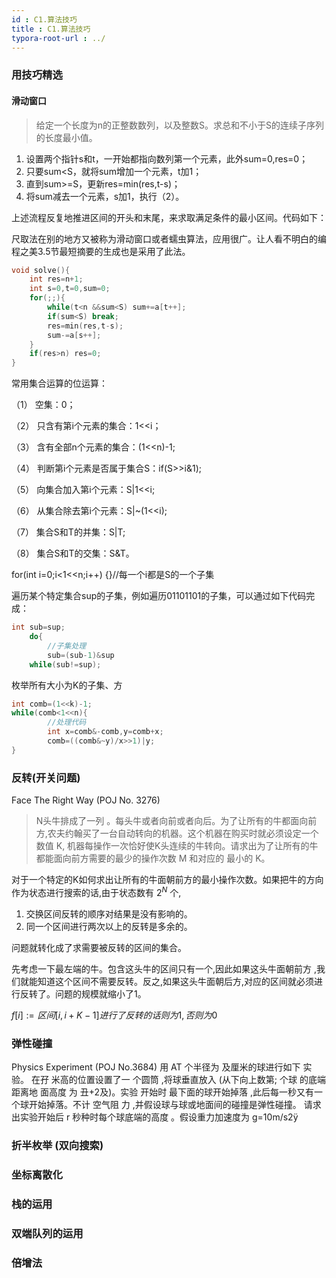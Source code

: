 ```yaml
---
id : C1.算法技巧
title : C1.算法技巧
typora-root-url : ../
---
```


### 用技巧精选

#### 滑动窗口

>  给定一个长度为n的正整数数列，以及整数S。求总和不小于S的连续子序列的长度最小值。

1. 设置两个指针s和t，一开始都指向数列第一个元素，此外sum=0,res=0；
2. 只要sum<S，就将sum增加一个元素，t加1；
3. 直到sum>=S，更新res=min(res,t-s)；
4. 将sum减去一个元素，s加1，执行（2）。

上述流程反复地推进区间的开头和末尾，来求取满足条件的最小区间。代码如下：

尺取法在别的地方又被称为滑动窗口或者蠕虫算法，应用很广。让人看不明白的编程之美3.5节最短摘要的生成也是采用了此法。



```cpp
void solve(){
	int res=n+1;
	int s=0,t=0,sum=0;
	for(;;){
		while(t<n &&sum<S) sum+=a[t++];
		if(sum<S) break;
		res=min(res,t-s);
		sum-=a[s++];
	}
	if(res>n) res=0;
}
```





 常用集合运算的位运算：

（1）   空集：0；

（2）   只含有第i个元素的集合：1<<i；

（3）   含有全部n个元素的集合：(1<<n)-1;

（4）   判断第i个元素是否属于集合S：if(S>>i&1);

（5）   向集合加入第i个元素：S|1<<i;

（6）   从集合除去第i个元素：S|~(1<<i);

（7）   集合S和T的并集：S|T;

（8）   集合S和T的交集：S&T。

for(int i=0;i<1<<n;i++) {}//每一个i都是S的一个子集

遍历某个特定集合sup的子集，例如遍历01101101的子集，可以通过如下代码完成：

```cpp
int sub=sup;
	do{
		//子集处理
		sub=(sub-1)&sup
	while(sub!=sup);
```

枚举所有大小为K的子集、方

```cpp
int comb=(1<<k)-1;
while(comb<1<<n){
		//处理代码
		int x=comb&-comb,y=comb+x;
		comb=((comb&~y)/x>>1)|y;
}
```



### 反转(开关问题)

Face The Right Way (POJ No. 3276)

> N头牛排成了一列 。每头牛或者向前或者向后。为了让所有的牛都面向前方,农夫约翰买了一台自动转向的机器。这个机器在购买时就必须设定一个数值 K, 机器每操作一次恰好使K头连续的牛转向。请求出为了让所有的牛都能面向前方需要的最少的操作次数 M 和对应的
> 最小的 K。

对于一个特定的K如何求出让所有的牛面朝前方的最小操作次数。如果把牛的方向作为状态进行搜索的话,由于状态数有 $2^N$ 个,

1. 交换区间反转的顺序对结果是没有影响的。
2. 同一个区间进行两次以上的反转是多余的。

问题就转化成了求需要被反转的区间的集合。

先考虑一下最左端的牛。包含这头牛的区间只有一个,因此如果这头牛面朝前方 ,我们就能知道这个区间不需要反转。反之,如果这头牛面朝后方,对应的区间就必须进行反转了。问题的规模就缩小了1。 

$f[i] :=  区间[i,i+K-1] 进行了反转的话则为 1 , 否则为0$



### 弹性碰撞

Physics Experiment (POJ No.3684)
用 AT 个半径为 及厘米的球进行如下 实验。
在孖 米高的位置设置了一 个圆筒 ,将球垂直放入 (从下向上数第;
 个球 的底端距离地 面高度
为 丑+2及)。实验 开始时 最下面的球开始掉落 ,此后每一秒又有一 个球开始掉落。不计 空气阻
力 ,并假设球与球或地面间的碰撞是弹性碰撞。
请求 出实验开始后 r 秒种时每个球底端的高度 。假设重力加速度为 g=10m/s2ÿ



### 折半枚举 (双向搜索) 

### 坐标离散化

### 栈的运用



### 双端队列的运用



###  倍增法